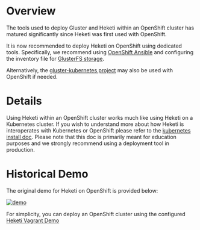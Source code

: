 # Overview

The tools used to deploy Gluster and Heketi within an OpenShift cluster has matured significantly since Heketi was first used with OpenShift.   

It is now recommended to deploy Heketi on OpenShift using dedicated tools. Specifically, we recommend
using [OpenShift Ansible](https://github.com/openshift/openshift-ansible) and configuring the inventory file for [GlusterFS storage](https://docs.openshift.org/latest/install_config/install/advanced_install.html#advanced-install-containerized-glusterfs-persistent-storage).

Alternatively, the [gluster-kubernetes project](https://github.com/gluster/gluster-kubernetes) may also be used with OpenShift if needed.


# Details

Using Heketi within an OpenShift cluster works much like using Heketi on a Kubernetes cluster.
If you wish to understand more about how Heketi is interoperates with Kubernetes or OpenShift
please refer to the [kubernetes install doc](install-kubernetes.md). 
Please note that this doc is primarily meant for education purposes and we strongly recommend using
a deployment tool in production.


# Historical Demo

The original demo for Heketi on OpenShift is provided below:

[![demo](https://github.com/heketi/heketi/wiki/images/aplo_demo.png)](https://asciinema.org/a/50531)

For simplicity, you can deploy an OpenShift cluster using the configured [Heketi Vagrant Demo](https://github.com/heketi/vagrant-heketi)
